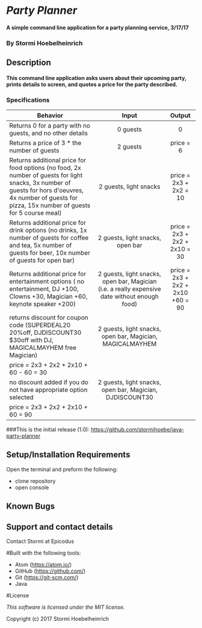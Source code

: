 # _Party Planner_

#### A simple command line application for a party planning service, 3/17/17

### By Stormi Hoebelheinrich

## Description

#### This command line application asks users about their upcoming party, prints details to screen, and quotes a price for the party described.

### Specifications

| Behavior |   Input   |   Output   |
|----------|:---------:|:----------:|
| Returns 0 for a party with no guests, and no other details | 0 guests| 0 |
| Returns a price of 3 * the number of guests | 2 guests| price = 6 |
| Returns additional price for food options (no food, 2x number of guests for light snacks, 3x number of guests for hors d'oeuvres, 4x number of guests for pizza, 15x number of guests for 5 course meal)| 2 guests, light snacks | price = 2x3 + 2x2 = 10|
| Returns additional price for drink options (no drinks, 1x number of guests for coffee and tea, 5x number of guests for beer, 10x number of guests for open bar)| 2 guests, light snacks, open bar | price = 2x3 + 2x2 + 2x10 = 30|
| Returns additional price for entertainment options ( no entertainment, DJ +100, Clowns +30, Magician +60, keynote speaker +200)|  2 guests, light snacks, open bar, Magician (i.e. a really expensive date without enough food)  |  price = 2x3 + 2x2 + 2x10 +60 = 90 |
| returns discount for coupon code (SUPERDEAL20 20%off, DJDISCOUNT30 $30off with DJ, MAGICALMAYHEM free Magician)| 2 guests, light snacks, open bar, Magician, MAGICALMAYHEM |
| price = 2x3 + 2x2 + 2x10 + 60 - 60 = 30 |
| no discount added if you do not have appropriate option selected| 2 guests, light snacks, open bar, Magician, DJDISCOUNT30 |
| price = 2x3 + 2x2 + 2x10 + 60 = 90 |


###This is the initial release (1.0):
https://github.com/stormihoebe/java-party-planner


## Setup/Installation Requirements
Open the terminal and preform the following:
* clone repository
* open console


## Known Bugs



## Support and contact details

Contact Stormi at Epicodus

#Built with the following tools:

* Atom (https://atom.io/)
* GitHub (https://github.com/)
* Git (https://git-scm.com/)
* Java

#License

*This software is licensed under the MIT license.*

Copyright (c) 2017 Stormi Hoebelheinrich
